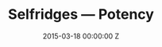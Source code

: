 ---
title: Selfridges — Potency
date: 2015-03-18 00:00:00 Z
categories:
- commercial
position: 15
is-front: true
image: "/uploads/selfridges-potency.jpg"
vimeo: 132857269
director: Elisha Smith-Leverock
production-company: Knucklehead
camera: Arri Alexa
layout: project
---